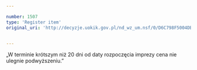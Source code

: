 ```yaml
---

number: 1507
type: 'Register item'
original_uri: 'http://decyzje.uokik.gov.pl/nd_wz_um.nsf/0/D6C798F5004DB48BC12574DA003A23B3?OpenDocument'


---
```


„W terminie krótszym niż 20 dni od daty rozpoczęcia imprezy cena nie ulegnie podwyższeniu.”
